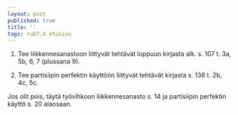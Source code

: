 ```yaml
---
layout: post
published: true
title: ''
tags: rub7.4 etusivu
---
```

1. Tee liikkennesanastoon liittyvät tehtävät loppuun kirjasta alk. s. 107 t. 3a, 5b, 6, 7 (plussana 9).

2. Tee partisiipin perfektin käyttöön liittyvät tehtävät kirjasta s. 138 t. 2b, 4c, 5c.

Jos olit pois, täytä työvihkoon liikkennesanasto s. 14 ja partisiipin perfektin käyttö s. 20 alaosaan.
